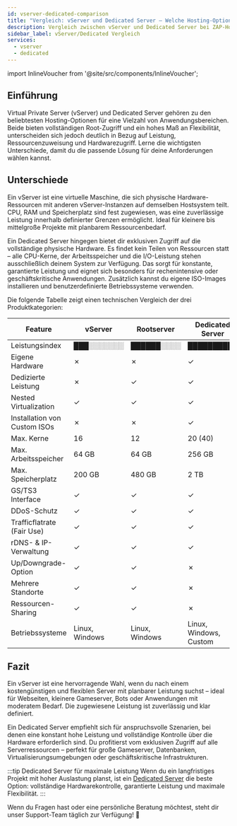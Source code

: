 ```yaml
---
id: vserver-dedicated-comparison
title: "Vergleich: vServer und Dedicated Server – Welche Hosting-Option passt zu dir?"
description: Vergleich zwischen vServer und Dedicated Server bei ZAP-Hosting – ZAP-Hosting.com Dokumentation
sidebar_label: vServer/Dedicated Vergleich
services:
  - vserver
  - dedicated
---
```


import InlineVoucher from '@site/src/components/InlineVoucher';

## Einführung

Virtual Private Server (vServer) und Dedicated Server gehören zu den beliebtesten Hosting-Optionen für eine Vielzahl von Anwendungsbereichen. Beide bieten vollständigen Root-Zugriff und ein hohes Maß an Flexibilität, unterscheiden sich jedoch deutlich in Bezug auf Leistung, Ressourcenzuweisung und Hardwarezugriff. Lerne die wichtigsten Unterschiede, damit du die passende Lösung für deine Anforderungen wählen kannst.

<InlineVoucher />

## Unterschiede

Ein vServer ist eine virtuelle Maschine, die sich physische Hardware-Ressourcen mit anderen vServer-Instanzen auf demselben Hostsystem teilt. CPU, RAM und Speicherplatz sind fest zugewiesen, was eine zuverlässige Leistung innerhalb definierter Grenzen ermöglicht. Ideal für kleinere bis mittelgroße Projekte mit planbarem Ressourcenbedarf.

Ein Dedicated Server hingegen bietet dir exklusiven Zugriff auf die vollständige physische Hardware. Es findet kein Teilen von Ressourcen statt – alle CPU-Kerne, der Arbeitsspeicher und die I/O-Leistung stehen ausschließlich deinem System zur Verfügung. Das sorgt für konstante, garantierte Leistung und eignet sich besonders für rechenintensive oder geschäftskritische Anwendungen. Zusätzlich kannst du eigene ISO-Images installieren und benutzerdefinierte Betriebssysteme verwenden.

Die folgende Tabelle zeigt einen technischen Vergleich der drei Produktkategorien:

| Feature                    | vServer        | Rootserver     | Dedicated Server       |
| -------------------------- | -------------- | -------------- | ---------------------- |
| Leistungsindex             | ███░░░░░░░     | ██████░░░░     | ██████████             |
| Eigene Hardware            | ✗              | ✗              | ✓                      |
| Dedizierte Leistung        | ✗              | ✓              | ✓                      |
| Nested Virtualization      | ✓              | ✓              | ✓                      |
| Installation von Custom ISOs | ✗            | ✗              | ✓                      |
| Max. Kerne                 | 16             | 12             | 20 (40)                |
| Max. Arbeitsspeicher       | 64 GB          | 64 GB          | 256 GB                 |
| Max. Speicherplatz         | 200 GB         | 480 GB         | 2 TB                   |
| GS/TS3 Interface           | ✓              | ✓              | ✓                      |
| DDoS-Schutz                | ✓              | ✓              | ✓                      |
| Trafficflatrate (Fair Use) | ✓              | ✓              | ✓                      |
| rDNS- & IP-Verwaltung      | ✓              | ✓              | ✓                      |
| Up/Downgrade-Option        | ✓              | ✓              | ✗                      |
| Mehrere Standorte          | ✓              | ✓              | ✗                      |
| Ressourcen-Sharing         | ✓              | ✓              | ✗                      |
| Betriebssysteme            | Linux, Windows | Linux, Windows | Linux, Windows, Custom |

## Fazit

Ein vServer ist eine hervorragende Wahl, wenn du nach einem kostengünstigen und flexiblen Server mit planbarer Leistung suchst – ideal für Webseiten, kleinere Gameserver, Bots oder Anwendungen mit moderatem Bedarf. Die zugewiesene Leistung ist zuverlässig und klar definiert.

Ein Dedicated Server empfiehlt sich für anspruchsvolle Szenarien, bei denen eine konstant hohe Leistung und vollständige Kontrolle über die Hardware erforderlich sind. Du profitierst vom exklusiven Zugriff auf alle Serverressourcen – perfekt für große Gameserver, Datenbanken, Virtualisierungsumgebungen oder geschäftskritische Infrastrukturen.

:::tip Dedicated Server für maximale Leistung
Wenn du ein langfristiges Projekt mit hoher Auslastung planst, ist ein [Dedicated Server](dedicated-introduction.md) die beste Option: vollständige Hardwarekontrolle, garantierte Leistung und maximale Flexibilität.
:::

Wenn du Fragen hast oder eine persönliche Beratung möchtest, steht dir unser Support-Team täglich zur Verfügung! 🙂
